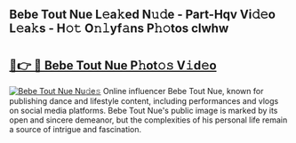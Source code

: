 ## Bebe Tout Nue L𝚎a𝚔ed N𝚞𝚍e - Part-Hqv Vi𝚍𝚎o L𝚎a𝚔s - H𝚘𝚝 O𝚗𝚕yf𝚊ns P𝚑𝚘tos cIwhw

# <h2><a href="http://kfenqk.oniu.top/?m=Bebe+Tout+Nue">🔗👉 🔴 Bebe Tout Nue P𝚑ot𝚘𝚜 V𝚒d𝚎o</a></h2>

[![Bebe Tout Nue Nu𝚍e𝚜](https://i.imgur.com/0qMVB7G.gif)](http://kfenqk.oniu.top/?m=Bebe+Tout+Nue)
Online influencer Bebe Tout Nue, known for publishing dance and lifestyle content, including performances and vlogs on social media platforms. Bebe Tout Nue's public image is marked by its open and sincere demeanor, but the complexities of his personal life remain a source of intrigue and fascination.  
